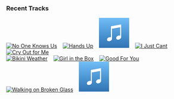 ### Recent Tracks
[<img src='https://lastfm.freetls.fastly.net/i/u/300x300/28c380b17794894f220ef36f4369feaf.png' width='16%' height='16%' alt='No One Knows Us'>](https://www.last.fm/music/banners/_/no%2bone%2bknows%2bus)&nbsp;&nbsp;&nbsp;&nbsp;[<img src='https://lastfm.freetls.fastly.net/i/u/300x300/88e6ec7a2d4522c62f8b31784763dfd5.png' width='16%' height='16%' alt='Hands Up'>](https://www.last.fm/music/run%2briver%2bnorth/_/hands%2bup)&nbsp;&nbsp;&nbsp;&nbsp;[<img src='https://github.com/atfinke/atfinke/blob/master/placeholder.jpeg?raw=true' width='16%' height='16%' alt='Foundations - Edit'>](https://www.last.fm/music/kate%2bnash/_/foundations%2b-%2bedit)&nbsp;&nbsp;&nbsp;&nbsp;[<img src='https://lastfm.freetls.fastly.net/i/u/300x300/8dbbd25eeb61be692a968f7dd0096b0d.png' width='16%' height='16%' alt='I Just Cant'>](https://www.last.fm/music/r3hab/_/i%2bjust%2bcan%2527t)&nbsp;&nbsp;&nbsp;&nbsp;[<img src='https://lastfm.freetls.fastly.net/i/u/300x300/7b050e18a4dd66ef02a57cf220b86572.png' width='16%' height='16%' alt='Cry Out for Me'>](https://www.last.fm/music/dreamers/_/cry%2bout%2bfor%2bme)&nbsp;&nbsp;&nbsp;&nbsp;<br>[<img src='https://lastfm.freetls.fastly.net/i/u/300x300/319f2a15501f429bbec28a99e0e0a4ba.png' width='16%' height='16%' alt='Bikini Weather'>](https://www.last.fm/music/shortstraw/_/bikini%2bweather)&nbsp;&nbsp;&nbsp;&nbsp;[<img src='https://lastfm.freetls.fastly.net/i/u/300x300/4c538de09e0cb488df01bec580052ab5.png' width='16%' height='16%' alt='Girl in the Box'>](https://www.last.fm/music/daniella%2bmason/_/girl%2bin%2bthe%2bbox)&nbsp;&nbsp;&nbsp;&nbsp;[<img src='https://lastfm.freetls.fastly.net/i/u/300x300/54899bb1850533a4aff26db435a9d4b6.png' width='16%' height='16%' alt='Good For You'>](https://www.last.fm/music/jack%2bvallier/_/good%2bfor%2byou)&nbsp;&nbsp;&nbsp;&nbsp;[<img src='https://lastfm.freetls.fastly.net/i/u/300x300/6617a0d94b16fb2cb115a37a6379ecc9.png' width='16%' height='16%' alt='Walking on Broken Glass'>](https://www.last.fm/music/annie%2blennox/_/walking%2bon%2bbroken%2bglass)&nbsp;&nbsp;&nbsp;&nbsp;[<img src='https://github.com/atfinke/atfinke/blob/master/placeholder.jpeg?raw=true' width='16%' height='16%' alt='Never Seen the Rain'>](https://www.last.fm/music/tones%2band%2bi/_/never%2bseen%2bthe%2brain)&nbsp;&nbsp;&nbsp;&nbsp;<br>